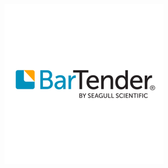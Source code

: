 ![Seagull Scientific Logo](https://raw.githubusercontent.com/Seagull-Scientific/.github/main/images/BarTender-Logo_RGB_Square.jpg)
